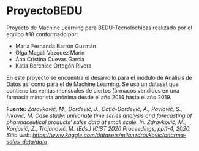 # ProyectoBEDU

Proyecto de Machine Learning para BEDU-Tecnolochicas realizado por el equipo #18 conformado por:
*   Maria Fernanda Barrón Guzmán
*   Olga Magali Vazquez Marin
*   Ana Cristina Cuevas Garcia
*   Katia Berenice Ortegón Rivera

En este proyecto se encuentra el desarrollo para el módulo de Análisis de Datos así como para el de Machine Learning. Se usó un dataset que contiene las ventas mensuales de ciertos fármacos vendidos en una farmacia minorista anónima desde el año 2014 hasta el año 2019.

**Fuente:** *Zdravković, M., Đorđević, J., Catić-Đorđević, A., Pavlović, S., Ivković, M. Case study: univariate time series analysis and forecasting of pharmaceutical products’ sales data at small scale. In: Zdravković, M., Konjović, Z., Trajanović, M. (Eds.) ICIST 2020 Proceedings, pp.1-4, 2020. Sitio web: https://www.kaggle.com/datasets/milanzdravkovic/pharma-sales-data/data*

